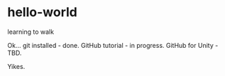 # hello-world
learning to walk


Ok... git installed - done. GitHub tutorial - in progress. GitHub for Unity - TBD.

Yikes.
